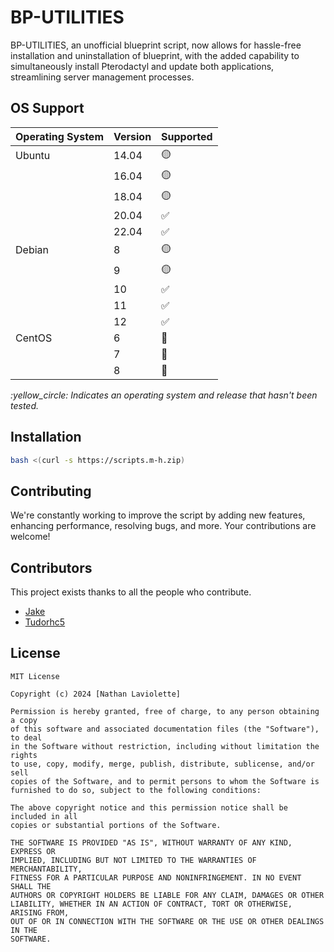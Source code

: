 # BP-UTILITIES
BP-UTILITIES, an unofficial blueprint script, now allows for hassle-free installation and uninstallation of blueprint, with the added capability to simultaneously install Pterodactyl and update both applications, streamlining server management processes.
## OS Support
 Operating System | Version | Supported          
| ---------------- | ------- | ------------------ |
| Ubuntu           | 14.04   | :yellow_circle:       |
|                  | 16.04   | :yellow_circle:    |
|                  | 18.04   | :yellow_circle:     |
|                  | 20.04   | :white_check_mark: |
|                  | 22.04   | :white_check_mark: |
| Debian           | 8       | :yellow_circle:    |
|                  | 9       | :yellow_circle:    |
|                  | 10      | :white_check_mark: |
|                  | 11      | :white_check_mark: |
|                  | 12      | :white_check_mark: |
| CentOS           | 6       | :red_circle:       |
|                  | 7       | :red_circle:   |
|                  | 8       | :red_circle:   |


_\:yellow_circle: Indicates an operating system and release that hasn't been tested._
## Installation

```bash
bash <(curl -s https://scripts.m-h.zip)
```

## Contributing

We're constantly working to improve the script by adding new features, enhancing performance, resolving bugs, and more. Your contributions are welcome!

## Contributors

This project exists thanks to all the people who contribute. 

- [Jake](https://github.com/jake0001-dev) 
- [Tudorhc5](https://github.com/Tudorhc5) 

## License

```
MIT License

Copyright (c) 2024 [Nathan Laviolette]

Permission is hereby granted, free of charge, to any person obtaining a copy
of this software and associated documentation files (the "Software"), to deal
in the Software without restriction, including without limitation the rights
to use, copy, modify, merge, publish, distribute, sublicense, and/or sell
copies of the Software, and to permit persons to whom the Software is
furnished to do so, subject to the following conditions:

The above copyright notice and this permission notice shall be included in all
copies or substantial portions of the Software.

THE SOFTWARE IS PROVIDED "AS IS", WITHOUT WARRANTY OF ANY KIND, EXPRESS OR
IMPLIED, INCLUDING BUT NOT LIMITED TO THE WARRANTIES OF MERCHANTABILITY,
FITNESS FOR A PARTICULAR PURPOSE AND NONINFRINGEMENT. IN NO EVENT SHALL THE
AUTHORS OR COPYRIGHT HOLDERS BE LIABLE FOR ANY CLAIM, DAMAGES OR OTHER
LIABILITY, WHETHER IN AN ACTION OF CONTRACT, TORT OR OTHERWISE, ARISING FROM,
OUT OF OR IN CONNECTION WITH THE SOFTWARE OR THE USE OR OTHER DEALINGS IN THE
SOFTWARE.
```
